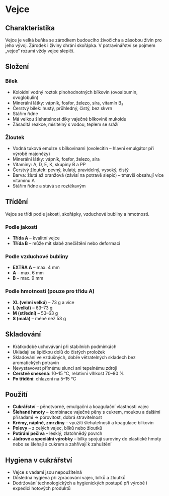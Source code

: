 # Vejce

## Charakteristika

Vejce je velká buňka se zárodkem budoucího živočicha a zásobou živin pro jeho vývoj. Zárodek i živiny chrání skořápka. V potravinářství se pojmem „vejce“ rozumí vždy vejce slepičí.

## Složení

### Bílek

- Koloidní vodný roztok plnohodnotných bílkovin (ovoalbumin, ovoglobulin)
- Minerální látky: vápník, fosfor, železo, síra, vitamín B₂
- Čerstvý bílek: hustý, průhledný, čistý, bez skvrn
- Stářím řídne
- Má velkou šlehatelnost díky vaječné bílkovině mukoidu
- Zásaditá reakce, mísitelný s vodou, teplem se sráží

### Žloutek

- Vodná tuková emulze s bílkovinami (ovolecitin – hlavní emulgátor při výrobě majonézy)
- Minerální látky: vápník, fosfor, železo, síra
- Vitamíny: A, D, E, K, skupiny B a PP
- Čerstvý žloutek: pevný, kulatý, pravidelný, vysoký, čistý
- Barva: žlutá až oranžová (závisí na potravě slepic) – tmavší obsahují více vitamínu A
- Stářím řídne a stává se roztékavým

## Třídění

Vejce se třídí podle jakosti, skořápky, vzduchové bubliny a hmotnosti.

### Podle jakosti

- **Třída A** – kvalitní vejce
- **Třída B** – může mít slabé znečištění nebo deformaci

### Podle vzduchové bubliny

- **EXTRA A** – max. 4 mm
- **A** – max. 6 mm
- **B** – max. 9 mm

### Podle hmotnosti (pouze pro třídu A)

- **XL (velmi velká)** – 73 g a více
- **L (velká)** – 63–73 g
- **M (střední)** – 53–63 g
- **S (malá)** – méně než 53 g

## Skladování

- Krátkodobé uchovávání při stabilních podmínkách
- Ukládají se špičkou dolů do čistých proložek
- Skladování ve vzdušných, dobře větratelných skladech bez aromatických potravin
- Nevystavovat přímému slunci ani tepelnému zdroji
- **Čerstvě snesená**: 10–15 °C, relativní vlhkost 70–80 %
- **Po třídění**: chlazení na 5–15 °C

## Použití

- **Cukrářství** – pěnotvorné, emulgační a koagulační vlastnosti vajec
- **Šlehané hmoty** – kombinace vaječné pěny s cukrem, moukou a dalšími přísadami → pórovitost, dobrá stravitelnost
- **Krémy, náplně, zmrzliny** – využití šlehatelnosti a koagulace bílkovin
- **Polevy** – z celých vajec, bílků nebo žloutků
- **Potírání pečiva** – lesklý, zlatohnědý povrch
- **Jádrové a speciální výrobky** – bílky spojují suroviny do elastické hmoty nebo se šlehají s cukrem a zahřívají k zahuštění

## Hygiena v cukrářství

- Vejce s vadami jsou nepoužitelná
- Důsledná hygiena při zpracování vajec, bílků a žloutků
- Dodržování technologických a hygienických postupů při výrobě i expedici hotových produktů
